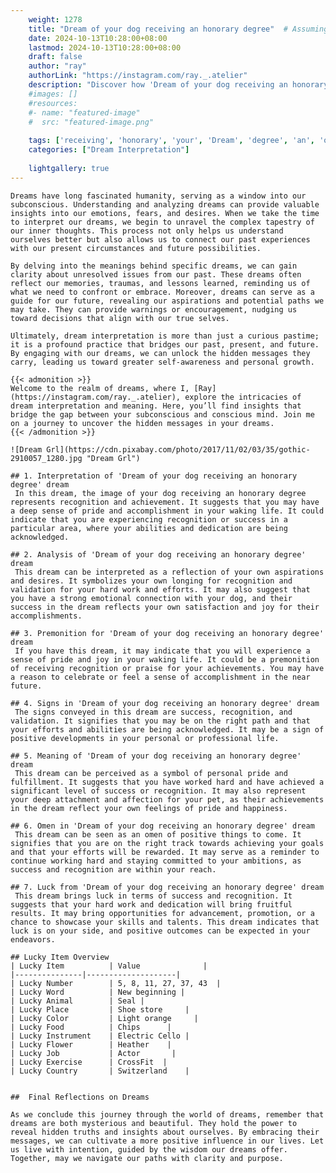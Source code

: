 ```yaml
---
    weight: 1278
    title: "Dream of your dog receiving an honorary degree"  # Assuming 'title' column exists
    date: 2024-10-13T10:28:00+08:00
    lastmod: 2024-10-13T10:28:00+08:00
    draft: false
    author: "ray"
    authorLink: "https://instagram.com/ray._.atelier"
    description: "Discover how 'Dream of your dog receiving an honorary degree' can interpret your future and uncover its significant meanings in your life."
    #images: []
    #resources:
    #- name: "featured-image"
    #  src: "featured-image.png"
    
    tags: ['receiving', 'honorary', 'your', 'Dream', 'degree', 'an', 'of', 'dog']
    categories: ["Dream Interpretation"]
    
    lightgallery: true
---
```

    
    Dreams have long fascinated humanity, serving as a window into our subconscious. Understanding and analyzing dreams can provide valuable insights into our emotions, fears, and desires. When we take the time to interpret our dreams, we begin to unravel the complex tapestry of our inner thoughts. This process not only helps us understand ourselves better but also allows us to connect our past experiences with our present circumstances and future possibilities.
    
    By delving into the meanings behind specific dreams, we can gain clarity about unresolved issues from our past. These dreams often reflect our memories, traumas, and lessons learned, reminding us of what we need to confront or embrace. Moreover, dreams can serve as a guide for our future, revealing our aspirations and potential paths we may take. They can provide warnings or encouragement, nudging us toward decisions that align with our true selves.
    
    Ultimately, dream interpretation is more than just a curious pastime; it is a profound practice that bridges our past, present, and future. By engaging with our dreams, we can unlock the hidden messages they carry, leading us toward greater self-awareness and personal growth.
    
    {{< admonition >}}
    Welcome to the realm of dreams, where I, [Ray](https://instagram.com/ray._.atelier), explore the intricacies of dream interpretation and meaning. Here, you’ll find insights that bridge the gap between your subconscious and conscious mind. Join me on a journey to uncover the hidden messages in your dreams.
    {{< /admonition >}}
    
    ![Dream Grl](https://cdn.pixabay.com/photo/2017/11/02/03/35/gothic-2910057_1280.jpg "Dream Grl")
    
    ## 1. Interpretation of 'Dream of your dog receiving an honorary degree' dream
     In this dream, the image of your dog receiving an honorary degree represents recognition and achievement. It suggests that you may have a deep sense of pride and accomplishment in your waking life. It could indicate that you are experiencing recognition or success in a particular area, where your abilities and dedication are being acknowledged.
    
    ## 2. Analysis of 'Dream of your dog receiving an honorary degree' dream
     This dream can be interpreted as a reflection of your own aspirations and desires. It symbolizes your own longing for recognition and validation for your hard work and efforts. It may also suggest that you have a strong emotional connection with your dog, and their success in the dream reflects your own satisfaction and joy for their accomplishments.
    
    ## 3. Premonition for 'Dream of your dog receiving an honorary degree' dream
     If you have this dream, it may indicate that you will experience a sense of pride and joy in your waking life. It could be a premonition of receiving recognition or praise for your achievements. You may have a reason to celebrate or feel a sense of accomplishment in the near future.
    
    ## 4. Signs in 'Dream of your dog receiving an honorary degree' dream
     The signs conveyed in this dream are success, recognition, and validation. It signifies that you may be on the right path and that your efforts and abilities are being acknowledged. It may be a sign of positive developments in your personal or professional life.
    
    ## 5. Meaning of 'Dream of your dog receiving an honorary degree' dream
     This dream can be perceived as a symbol of personal pride and fulfillment. It suggests that you have worked hard and have achieved a significant level of success or recognition. It may also represent your deep attachment and affection for your pet, as their achievements in the dream reflect your own feelings of pride and happiness.
    
    ## 6. Omen in 'Dream of your dog receiving an honorary degree' dream
     This dream can be seen as an omen of positive things to come. It signifies that you are on the right track towards achieving your goals and that your efforts will be rewarded. It may serve as a reminder to continue working hard and staying committed to your ambitions, as success and recognition are within your reach.
    
    ## 7. Luck from 'Dream of your dog receiving an honorary degree' dream
     This dream brings luck in terms of success and recognition. It suggests that your hard work and dedication will bring fruitful results. It may bring opportunities for advancement, promotion, or a chance to showcase your skills and talents. This dream indicates that luck is on your side, and positive outcomes can be expected in your endeavors.
    
    ## Lucky Item Overview
    | Lucky Item          | Value              |
    |---------------|--------------------|
    | Lucky Number        | 5, 8, 11, 27, 37, 43  |
    | Lucky Word          | New beginning |
    | Lucky Animal        | Seal |
    | Lucky Place         | Shoe store     |
    | Lucky Color         | Light orange     |
    | Lucky Food          | Chips      |
    | Lucky Instrument    | Electric Cello |
    | Lucky Flower        | Heather    |
    | Lucky Job           | Actor       |
    | Lucky Exercise      | CrossFit  |
    | Lucky Country       | Switzerland    |
    
    
    ##  Final Reflections on Dreams
    
    As we conclude this journey through the world of dreams, remember that dreams are both mysterious and beautiful. They hold the power to reveal hidden truths and insights about ourselves. By embracing their messages, we can cultivate a more positive influence in our lives. Let us live with intention, guided by the wisdom our dreams offer. Together, may we navigate our paths with clarity and purpose.
    